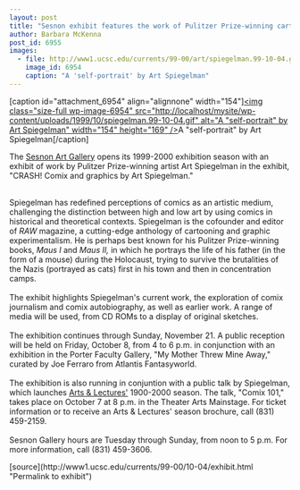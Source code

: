 ```yaml
---
layout: post
title: "Sesnon exhibit features the work of Pulitzer Prize-winning cartoonist"
author: Barbara McKenna
post_id: 6955
images:
  - file: http://www1.ucsc.edu/currents/99-00/art/spiegelman.99-10-04.gif
    image_id: 6954
    caption: "A 'self-portrait' by Art Spiegelman"
---
```


[caption id="attachment_6954" align="alignnone" width="154"]<a href="http://localhost/mysite/wp-content/uploads/1999/10/spiegelman.99-10-04.gif"><img class="size-full wp-image-6954" src="http://localhost/mysite/wp-content/uploads/1999/10/spiegelman.99-10-04.gif" alt="A "self-portrait" by Art Spiegelman" width="154" height="169" /></a>A "self-portrait" by Art Spiegelman[/caption]
<p>
  The <a href="http://arts.ucsc.edu/sesnon">Sesnon Art Gallery</a> opens its 1999-2000 exhibition season with an exhibit of work by Pulitzer Prize-winning artist Art Spiegelman in the exhibit, "CRASH! Comix and graphics by Art Spiegelman."<br>
</p><br>
Spiegelman has redefined perceptions of comics as an artistic medium, challenging the distinction between high and low art by using comics in historical and theoretical contexts. Spiegelman is the cofounder and editor of <i>RAW</i> magazine, a cutting-edge anthology of cartooning and graphic experimentalism. He is perhaps best known for his Pulitzer Prize-winning books, <i>Maus I</i> and <i>Maus II,</i> in which he portrays the life of his father (in the form of a mouse) during the Holocaust, trying to survive the brutalities of the Nazis (portrayed as cats) first in his town and then in concentration camps.<br>
<br>
The exhibit highlights Spiegelman's current work, the exploration of comix journalism and comix autobiography, as well as earlier work. A range of media will be used, from CD ROMs to a display of original sketches.<br>
<br>
The exhibition continues through Sunday, November 21. A public reception will be held on Friday, October 8, from 4 to 6 p.m. in conjunction with an exhibition in the Porter Faculty Gallery, "My Mother Threw Mine Away," curated by Joe Ferraro from Atlantis Fantasyworld.<br>
<br>
The exhibition is also running in conjuntion with a public talk by Spiegelman, which launches <a href="http://events.ucsc.edu/artslecs/">Arts &amp; Lectures'</a> 1900-2000 season. The talk, "Comix 101," takes place on October 7 at 8 p.m. in the Theater Arts Mainstage. For ticket information or to receive an Arts &amp; Lectures' season brochure, call (831) 459-2159.<br>
<br>
Sesnon Gallery hours are Tuesday through Sunday, from noon to 5 p.m. For more information, call (831) 459-3606.
<p>

</p>
<p>
  </p>
[source](http://www1.ucsc.edu/currents/99-00/10-04/exhibit.html "Permalink to exhibit")
